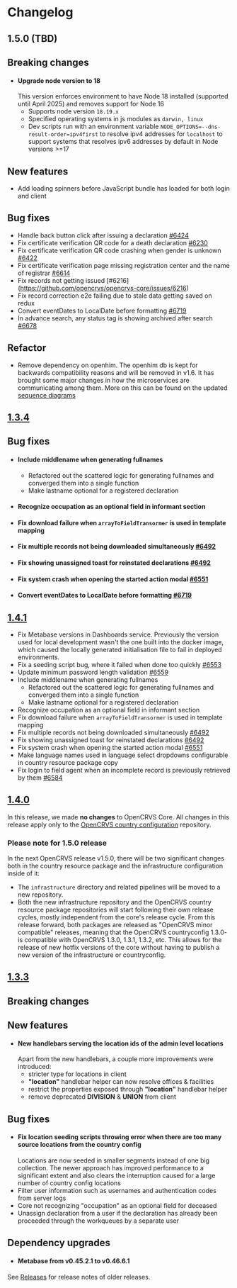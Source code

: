 # Changelog

## 1.5.0 (TBD)

## Breaking changes

- #### Upgrade node version to 18
  This version enforces environment to have Node 18 installed (supported until April 2025) and removes support for Node 16
  - Supports node version `18.19.x`
  - Specified operating systems in js modules as `darwin, linux`
  - Dev scripts run with an environment variable `NODE_OPTIONS=--dns-result-order=ipv4first` to resolve ipv4 addresses for `localhost` to support systems that resolves ipv6 addresses by default in Node versions >=17

## New features

- Add loading spinners before JavaScript bundle has loaded for both login and client

## Bug fixes

- Handle back button click after issuing a declaration [#6424](https://github.com/opencrvs/opencrvs-core/issues/6424)
- Fix certificate verification QR code for a death declaration [#6230](https://github.com/opencrvs/opencrvs-core/issues/6230#issuecomment-1996766125)
- Fix certificate verification QR code crashing when gender is unknown [#6422](https://github.com/opencrvs/opencrvs-core/issues/6422)
- Fix certificate verification page missing registration center and the name of registrar [#6614](https://github.com/opencrvs/opencrvs-core/issues/6614)
- Fix records not getting issued [#6216] (https://github.com/opencrvs/opencrvs-core/issues/6216)
- Fix record correction e2e failing due to stale data getting saved on redux
- Convert eventDates to LocalDate before formatting [#6719](https://github.com/opencrvs/opencrvs-core/issues/6719)
- In advance search, any status tag is showing archived after search [#6678](https://github.com/opencrvs/opencrvs-core/issues/6678)

## Refactor

- Remove dependency on openhim. The openhim db is kept for backwards compatibility reasons and will be removed in v1.6. It has brought some major changes
  in how the microservices are communicating among them. More on this can be found on the updated [sequence diagrams](https://github.com/opencrvs/opencrvs-core/tree/develop/sequence-diagrams/backend)

## [1.3.4](https://github.com/opencrvs/opencrvs-core/compare/v1.3.3...v1.3.4)

## Bug fixes

- #### Include middlename when generating fullnames
  - Refactored out the scattered logic for generating fullnames and converged them into a single function
  - Make lastname optional for a registered declaration
- #### Recognize occupation as an optional field in informant section
- #### Fix download failure when `arrayToFieldTransormer` is used in template mapping
- #### Fix multiple records not being downloaded simultaneously [#6492](https://github.com/opencrvs/opencrvs-core/issues/6492#issuecomment-1961098936)
- #### Fix showing unassigned toast for reinstated declarations [#6492](https://github.com/opencrvs/opencrvs-core/issues/6492#issuecomment-1961098936)
- #### Fix system crash when opening the started action modal [#6551](https://github.com/opencrvs/opencrvs-core/issues/6551)
- #### Convert eventDates to LocalDate before formatting [#6719](https://github.com/opencrvs/opencrvs-core/issues/6719)

## [1.4.1](https://github.com/opencrvs/opencrvs-core/compare/v1.3.3...v1.4.1)

- Fix Metabase versions in Dashboards service. Previously the version used for local development wasn't the one built into the docker image, which caused the locally generated initialisation file to fail in deployed environments.
- Fix a seeding script bug, where it failed when done too quickly [#6553](https://github.com/opencrvs/opencrvs-core/issues/6553)
- Update minimum password length validation [#6559](https://github.com/opencrvs/opencrvs-core/issues/6559)
- Include middlename when generating fullnames
  - Refactored out the scattered logic for generating fullnames and converged them into a single function
  - Make lastname optional for a registered declaration
- Recognize occupation as an optional field in informant section
- Fix download failure when `arrayToFieldTransormer` is used in template mapping
- Fix multiple records not being downloaded simultaneously [#6492](https://github.com/opencrvs/opencrvs-core/issues/6492#issuecomment-1961098936)
- Fix showing unassigned toast for reinstated declarations [#6492](https://github.com/opencrvs/opencrvs-core/issues/6492#issuecomment-1961098936)
- Fix system crash when opening the started action modal [#6551](https://github.com/opencrvs/opencrvs-core/issues/6551)
- Make language names used in language select dropdowns configurable in country resource package copy
- Fix login to field agent when an incomplete record is previously retrieved by them [#6584](https://github.com/opencrvs/opencrvs-core/issues/6584)


## [1.4.0](https://github.com/opencrvs/opencrvs-core/compare/v1.3.3...v1.4.0)

In this release, we made **no changes** to OpenCRVS Core. All changes in this release apply only to the [OpenCRVS country configuration](https://github.com/opencrvs/opencrvs-countryconfig/releases/tag/v1.4.0) repository.

### Please note for 1.5.0 release

In the next OpenCRVS release v1.5.0, there will be two significant changes both in the country resource package and the infrastructure configuration inside of it:

- The `infrastructure` directory and related pipelines will be moved to a new repository.
- Both the new infrastructure repository and the OpenCRVS country resource package repositories will start following their own release cycles, mostly independent from the core's release cycle. From this release forward, both packages are released as "OpenCRVS minor compatible" releases, meaning that the OpenCRVS countryconfig 1.3.0-<incrementing release number> is compatible with OpenCRVS 1.3.0, 1.3.1, 1.3.2, etc. This allows for the release of new hotfix versions of the core without having to publish a new version of the infrastructure or countryconfig.

## [1.3.3](https://github.com/opencrvs/opencrvs-core/compare/v1.3.2...v1.3.3)

## Breaking changes

## New features

- #### New handlebars serving the location ids of the admin level locations
  Apart from the new handlebars, a couple more improvements were introduced:
  - stricter type for locations in client
  - **"location"** handlebar helper can now resolve offices & facilities
  - restrict the properties exposed through **"location"** handlebar helper
  - remove deprecated **DIVISION** & **UNION** from client

## Bug fixes

- #### Fix location seeding scripts throwing error when there are too many source locations from the country config
  Locations are now seeded in smaller segments instead of one big collection. The newer approach has improved performance to a significant extent and also clears the interruption caused for a large number of country config locations
- Filter user information such as usernames and authentication codes from server logs
- Core not recognizing "occupation" as an optional field for deceased
- Unassign declaration from a user if the declaration has already been proceeded through the workqueues by a separate user

## Dependency upgrades

- #### Metabase from v0.45.2.1 to v0.46.6.1

See [Releases](https://github.com/opencrvs/opencrvs-core/releases) for release notes of older releases.
